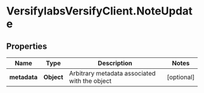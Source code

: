 # VersifylabsVersifyClient.NoteUpdate

## Properties

Name | Type | Description | Notes
------------ | ------------- | ------------- | -------------
**metadata** | **Object** | Arbitrary metadata associated with the object | [optional] 


